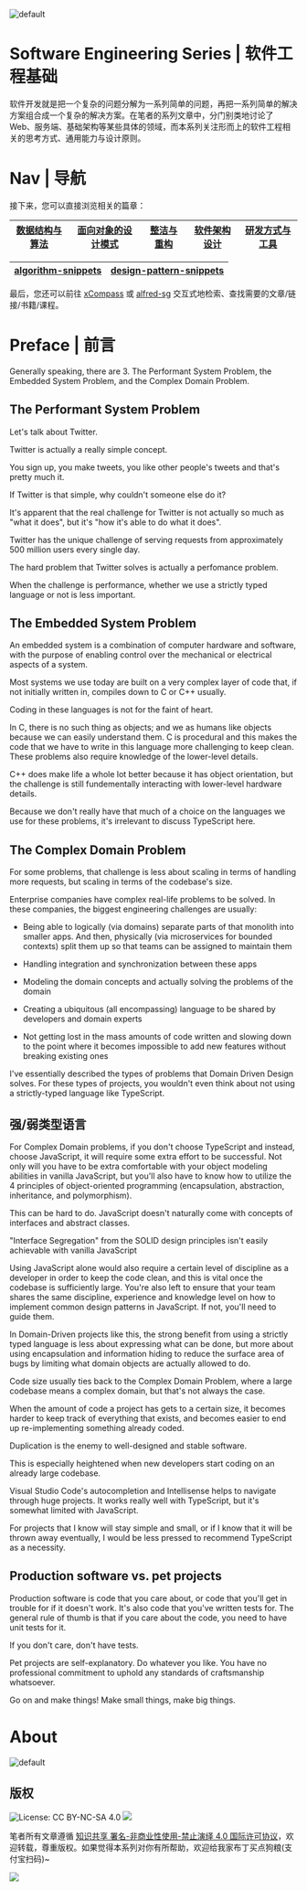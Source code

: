 ![default](https://user-images.githubusercontent.com/5803001/44412872-85055300-a59c-11e8-9025-b74c9a47b42b.png)

# Software Engineering Series | 软件工程基础

软件开发就是把一个复杂的问题分解为一系列简单的问题，再把一系列简单的解决方案组合成一个复杂的解决方案。在笔者的系列文章中，分门别类地讨论了 Web、服务端、基础架构等某些具体的领域，而本系列关注形而上的软件工程相关的思考方式、通用能力与设计原则。

# Nav | 导航

接下来，您可以直接浏览相关的篇章：

| [数据结构与算法](./数据结构与算法) | [面向对象的设计模式](./面向对象的设计模式) | [整洁与重构](./整洁与重构) | [软件架构设计](./软件架构设计) | [研发方式与工具](./研发方式与工具) |
| ---------------------------------- | ------------------------------------------ | -------------------------- | ------------------------------ | ---------------------------------- |


| [algorithm-snippets](https://github.com/wx-chevalier/algorithm-snippets) | [design-pattern-snippets](https://github.com/wx-chevalier/design-pattern-snippets) |
| ------------------------------------------------------------------------ | ---------------------------------------------------------------------------------- |


最后，您还可以前往 [xCompass](https://wx-chevalier.github.io/home/#/search) 或 [alfred-sg](https://github.com/wx-chevalier/Soogle/tree/master/alfred-sg) 交互式地检索、查找需要的文章/链接/书籍/课程。

# Preface | 前言

Generally speaking, there are 3. The Performant System Problem, the Embedded System Problem, and the Complex Domain Problem.

## The Performant System Problem

Let's talk about Twitter.

Twitter is actually a really simple concept.

You sign up, you make tweets, you like other people's tweets and that's pretty much it.

If Twitter is that simple, why couldn't someone else do it?

It's apparent that the real challenge for Twitter is not actually so much as "what it does", but it's "how it's able to do what it does".

Twitter has the unique challenge of serving requests from approximately 500 million users every single day.

The hard problem that Twitter solves is actually a perfomance problem.

When the challenge is performance, whether we use a strictly typed language or not is less important.

## The Embedded System Problem

An embedded system is a combination of computer hardware and software, with the purpose of enabling control over the mechanical or electrical aspects of a system.

Most systems we use today are built on a very complex layer of code that, if not initially written in, compiles down to C or C++ usually.

Coding in these languages is not for the faint of heart.

In C, there is no such thing as objects; and we as humans like objects because we can easily understand them. C is procedural and this makes the code that we have to write in this language more challenging to keep clean. These problems also require knowledge of the lower-level details.

C++ does make life a whole lot better because it has object orientation, but the challenge is still fundementally interacting with lower-level hardware details.

Because we don't really have that much of a choice on the languages we use for these problems, it's irrelevant to discuss TypeScript here.

## The Complex Domain Problem

For some problems, that challenge is less about scaling in terms of handling more requests, but scaling in terms of the codebase's size.

Enterprise companies have complex real-life problems to be solved. In these companies, the biggest engineering challenges are usually:

- Being able to logically (via domains) separate parts of that monolith into smaller apps. And then, physically (via microservices for bounded contexts) split them up so that teams can be assigned to maintain them

- Handling integration and synchronization between these apps

- Modeling the domain concepts and actually solving the problems of the domain

- Creating a ubiquitous (all encompassing) language to be shared by developers and domain experts

- Not getting lost in the mass amounts of code written and slowing down to the point where it becomes impossible to add new features without breaking existing ones

I've essentially described the types of problems that Domain Driven Design solves. For these types of projects, you wouldn't even think about not using a strictly-typed language like TypeScript.

## 强/弱类型语言

For Complex Domain problems, if you don't choose TypeScript and instead, choose JavaScript, it will require some extra effort to be successful. Not only will you have to be extra comfortable with your object modeling abilities in vanilla JavaScript, but you'll also have to know how to utilize the 4 principles of object-oriented programming (encapsulation, abstraction, inheritance, and polymorphism).

This can be hard to do. JavaScript doesn't naturally come with concepts of interfaces and abstract classes.

"Interface Segregation" from the SOLID design principles isn't easily achievable with vanilla JavaScript

Using JavaScript alone would also require a certain level of discipline as a developer in order to keep the code clean, and this is vital once the codebase is sufficiently large. You're also left to ensure that your team shares the same discipline, experience and knowledge level on how to implement common design patterns in JavaScript. If not, you'll need to guide them.

In Domain-Driven projects like this, the strong benefit from using a strictly typed language is less about expressing what can be done, but more about using encapsulation and information hiding to reduce the surface area of bugs by limiting what domain objects are actually allowed to do.

Code size usually ties back to the Complex Domain Problem, where a large codebase means a complex domain, but that's not always the case.

When the amount of code a project has gets to a certain size, it becomes harder to keep track of everything that exists, and becomes easier to end up re-implementing something already coded.

Duplication is the enemy to well-designed and stable software.

This is especially heightened when new developers start coding on an already large codebase.

Visual Studio Code's autocompletion and Intellisense helps to navigate through huge projects. It works really well with TypeScript, but it's somewhat limited with JavaScript.

For projects that I know will stay simple and small, or if I know that it will be thrown away eventually, I would be less pressed to recommend TypeScript as a necessity.

## Production software vs. pet projects

Production software is code that you care about, or code that you'll get in trouble for if it doesn't work. It's also code that you've written tests for. The general rule of thumb is that if you care about the code, you need to have unit tests for it.

If you don't care, don't have tests.

Pet projects are self-explanatory. Do whatever you like. You have no professional commitment to uphold any standards of craftsmanship whatsoever.

Go on and make things! Make small things, make big things.

# About

![default](https://i.postimg.cc/y1QXgJ6f/image.png)

## 版权

![License: CC BY-NC-SA 4.0](https://img.shields.io/badge/License-CC%20BY--NC--SA%204.0-lightgrey.svg) ![](https://parg.co/bDm)

笔者所有文章遵循 [知识共享 署名-非商业性使用-禁止演绎 4.0 国际许可协议](https://creativecommons.org/licenses/by-nc-nd/4.0/deed.zh)，欢迎转载，尊重版权。如果觉得本系列对你有所帮助，欢迎给我家布丁买点狗粮(支付宝扫码)~

![](https://github.com/wx-chevalier/OSS/blob/master/2017/8/1/Buding.jpg?raw=true)
